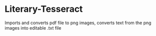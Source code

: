 # Literary-Tesseract
Imports and converts pdf file to png images, converts text from the png images into editable .txt file
